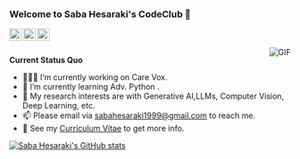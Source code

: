 ### Welcome to Saba Hesaraki's CodeClub 👋

<a href="https://www.linkedin.com/in/saba-hesaraki/">
  <img align="left" alt="LinkedIn" width="22px" src="https://cdn.jsdelivr.net/npm/simple-icons@3.1.0/icons/linkedin.svg" />
</a>
<a href="sabahesaraki1999@gmail.com">
  <img align="left" alt="'Gmail" width="22px" src="https://cdn.jsdelivr.net/npm/simple-icons@3.1.0/icons/gmail.svg" />
</a>

<a href="https://twitter.com/saba_hesaraki">
  <img align="left" alt="Twitter" width="22px" src="https://cdn.jsdelivr.net/npm/simple-icons@3.1.0/icons/twitter.svg" />
</a>


<br />
<br />

  <img align="right" alt="GIF" src="https://media.giphy.com/media/iIqmM5tTjmpOB9mpbn/giphy.gif" />

**Current Status Quo**

- 👨🏻‍💻 I’m currently working on Care Vox.
- 🌱 I’m currently learning Adv. Python .
- 🤔 My research interests are with Generative AI,LLMs, Computer Vision, Deep Learning, etc.
- 📫 Please email via sabahesaraki1999@gmail.com to reach me.
- 👀 See my [Curriculum Vitae](https://drive.google.com/file/d/1IWmEFgJ6FKY5rMy-g2yQsdeyScZmMCVe/view?usp=sharing) to get more info.

[![Saba Hesaraki's GitHub stats](https://github-readme-stats.vercel.app/api?username=saba99&show_icons=true&hide_border=true)](https://github.com/anuraghazra/github-readme-stats)

